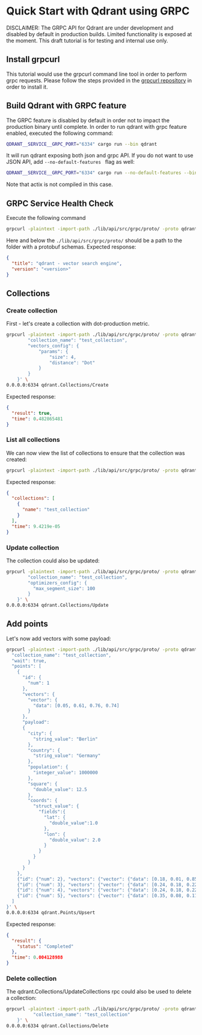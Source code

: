 # Quick Start with Qdrant using GRPC

DISCLAIMER: The GRPC API for Qdrant are under development and disabled by default in production builds. 
Limited functionality is exposed at the moment. This draft tutorial is for testing and internal use only.

## Install grpcurl
This tutorial would use the grpcurl command line tool in order to perform grpc requests. Please follow the
steps provided in the [grpcurl repository](https://github.com/fullstorydev/grpcurl) in order to install it.

## Build Qdrant with GRPC feature
The GRPC feature is disabled by default in order not to impact the production binary until complete.
In order to run qdrant with grpc feature enabled, executed the following command:
```bash
QDRANT__SERVICE__GRPC_PORT="6334" cargo run --bin qdrant
```
It will run qdrant exposing both json and grpc API. If you do not want to use JSON API, add ``--no-default-features ``
flag as well:
```bash
QDRANT__SERVICE__GRPC_PORT="6334" cargo run --no-default-features --bin qdrant
```
Note that actix is not compiled in this case.

## GRPC Service Health Check
Execute the following command
```bash
grpcurl -plaintext -import-path ./lib/api/src/grpc/proto/ -proto qdrant.proto -d '{}' 0.0.0.0:6334 qdrant.Qdrant/HealthCheck
```
Here and below the ```./lib/api/src/grpc/proto/``` should be a path to the folder with a protobuf schemas.
Expected response:
```json
{
  "title": "qdrant - vector search engine",
  "version": "<version>"
}
```

## Collections

### Create collection
First - let's create a collection with dot-production metric.
```bash
grpcurl -plaintext -import-path ./lib/api/src/grpc/proto/ -proto qdrant.proto -d '{
        "collection_name": "test_collection",
        "vectors_config": {
            "params": {
                "size": 4,
                "distance": "Dot"
            }
        }
    }' \
0.0.0.0:6334 qdrant.Collections/Create
```

Expected response:
```json
{
  "result": true,
  "time": 0.482865481
}
```

### List all collections
We can now view the list of collections to ensure that the collection was created:
```bash
grpcurl -plaintext -import-path ./lib/api/src/grpc/proto/ -proto qdrant.proto 0.0.0.0:6334 qdrant.Collections/List
```

Expected response:
```json
{
  "collections": [
    {
      "name": "test_collection"
    }
  ],
  "time": 9.4219e-05
}
```

### Update collection
The collection could also be updated:
```bash
grpcurl -plaintext -import-path ./lib/api/src/grpc/proto/ -proto qdrant.proto -d '{
        "collection_name": "test_collection",
        "optimizers_config": {
          "max_segment_size": 100
        }
    }' \
0.0.0.0:6334 qdrant.Collections/Update
```

## Add points
Let's now add vectors with some payload:

```bash
grpcurl -plaintext -import-path ./lib/api/src/grpc/proto/ -proto qdrant.proto -d '{
  "collection_name": "test_collection",
  "wait": true,
  "points": [
    {
      "id": {
        "num": 1
      }, 
      "vectors": { 
        "vector": { 
          "data": [0.05, 0.61, 0.76, 0.74] 
        } 
      }, 
      "payload": 
      {
        "city": { 
          "string_value": "Berlin" 
        }, 
        "country": { 
          "string_value": "Germany" 
        }, 
        "population": { 
          "integer_value": 1000000 
        }, 
        "square": { 
          "double_value": 12.5 
        }, 
        "coords": { 
          "struct_value": {
            "fields":{ 
              "lat": { 
                "double_value":1.0 
              }, 
              "lon": { 
                "double_value": 2.0 
              } 
            }
          }
        }
      }
    },
    {"id": {"num": 2}, "vectors": {"vector": {"data": [0.18, 0.01, 0.85, 0.80]}}, "payload": {"square": {"list_value": {"values": [{"integer_value": 10}, {"integer_value": 11}]}} }},
    {"id": {"num": 3}, "vectors": {"vector": {"data": [0.24, 0.18, 0.22, 0.45]}}, "payload": {"count": {"list_value": {"values": [{"integer_value": 0}]}} }},
    {"id": {"num": 4}, "vectors": {"vector": {"data": [0.24, 0.18, 0.22, 0.45]}}, "payload": {"coords": {"list_value": {"values": [{ "struct_value": {"fields": { "lat": { "double_value":1.0 }, "lon": { "double_value": 2.0 } } } }, { "struct_value": {"fields":  { "lat": { "double_value":3.0 }, "lon": { "double_value": 4.0 } } } }] }} }},
    {"id": {"num": 5}, "vectors": {"vector": {"data": [0.35, 0.08, 0.11, 0.44]}}}
  ]
}' \
0.0.0.0:6334 qdrant.Points/Upsert
```

Expected response:
```json
{
  "result": {
    "status": "Completed"
  },
  "time": 0.004128988
}
```

### Delete collection
The qdrant.Collections/UpdateCollections rpc could also be used to delete a collection:
```bash
grpcurl -plaintext -import-path ./lib/api/src/grpc/proto/ -proto qdrant.proto -d '{
          "collection_name": "test_collection"
    }' \
0.0.0.0:6334 qdrant.Collections/Delete
```
